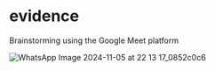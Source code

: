 # evidence

Brainstorming using the Google Meet platform

![WhatsApp Image 2024-11-05 at 22 13 17_0852c0c6](https://github.com/user-attachments/assets/7c96c545-20a5-483f-967e-3523025b413e)
